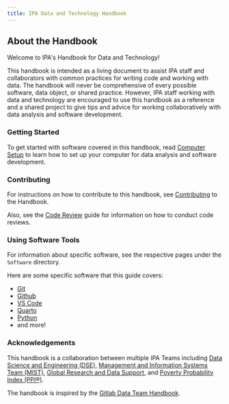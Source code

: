```yaml
---
title: IPA Data and Technology Handbook
---
```


## About the Handbook

Welcome to IPA's Handbook for Data and Technology!

This handbook is intended as a living document to assist IPA staff and collaborators
with common practices for writing code and working with data. The handbook will never be
comprehensive of every possible software, data object, or shared practice. However, IPA
staff working with data and technology are encouraged to use this handbook as a
reference and a shared project to give tips and advice for working collaboratively with
data analysis and software development.

### Getting Started

To get started with software covered in this handbook, read
[Computer Setup](./guides/computer_setup.md) to learn how to set up your computer for
data analysis and software development.

### Contributing

For instructions on how to contribute to this handbook, see
[Contributing](../docs/contributing.md) to the Handbook.

Also, see the [Code Review](./guides/code_review.md) guide for information on how to
conduct code reviews.

### Using Software Tools

For information about specific software, see the respective pages under the `Software`
directory.

Here are some specific software that this guide covers:

- [Git](./software/git.md)
- [Github](./software/github.md)
- [VS Code](./software/vscode.md)
- [Quarto](./software/quarto.qmd)
- [Python](./software/python.qmd)
- and more!

### Acknowledgements

This handbook is a collaboration between multiple IPA Teams including
[Data Science and Engineering (DSE)](./teams/dse.md),
[Management and Information Systems Team (MIST)](./teams/mist.md),
[Global Research and Data Support](./teams/grds.md), and
[Poverty Probability Index (PPI®)](./teams/ppi.md).

The handbook is inspired by the
[Gitlab Data Team Handbook](https://handbook.gitlab.com/handbook/business-technology/data-team/).
